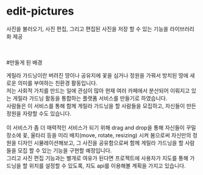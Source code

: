 # edit-pictures
사진을 불러오기, 사진 편집, 그리고 편집된 사진을 저장 할 수 있는 기능을 라이브러리화 제공<br><br><br>



#만들게 된 배경

게릴라 가드닝이란 버려진 땅이나 공유지에 꽃을 심거나 정원을 가꿔서 방치된 땅에 새로운 의미를 부여하는 친환경 활동입니다.<br> 
저는 사회적 가치를 만드는 일에 관심이 많아 현재 여러 카페에서 분산되어 이뤄지고 있는 게릴라 가드닝 활동을 통합하는 플랫폼 서비스를 만들기로 하였습니다.<br> 
사람들은 이 서비스를 통해 함께 게릴라 가드닝을 할 사람들을 모집하고, 자신들이 만든 정원을 자랑할 수도 있습니다.<br><br>
이 서비스가 좀 더 매력적인 서비스가 되기 위해 
drag and drop을 통해 자신들이 꾸밀 장소에 꽃, 울타리 등을 미리 배치(move, rotate, resizing) 시켜 봄으로써 자신만의 정원을 디자인 시뮬레이션해보고, 그 사진을 공유함으로써 함께 게릴라 가드닝을 할 사람들을 모집 할 수 있는 기능을 구현할 예정입니다.<br> 
그리고 사진 편집 기능과는 별개로 여유가 된다면 프로젝트에 사용자가 지도를 통해 가드닝을 할 위치를 설정할 수 있도록, 지도 api를 이용해볼 계획을 가지고 있습니다.<br><br> 
